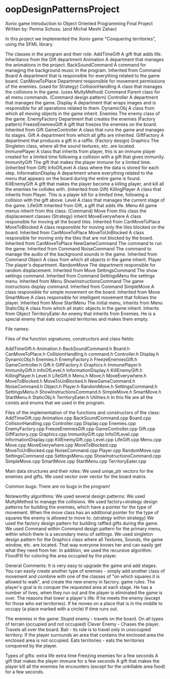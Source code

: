 # oopDesignPatternsProject
Xonix game
Introduction to Object Oriented Programming
Final Project
Written by: Penina Schuss. (and Michal Meshi Zahav)

In this project we implemented the Xonix game "Conquering territories", using the SFML library.

The classes in the program and their role:
AddTimeGift
A gift that adds life. Inheritance from the Gift department
Animation
A department that manages the animations in the project.
BackSoundCommand
A command for managing the background music in the program. Inherited from Command
Board
A department that is responsible for everything related to the game board.
CanMoveToPlace
Department responsible for movement permissions of the enemies. (used for Strategy)
CollisionHandling
A class that manages the collisions in the game. (uses MultyMethod)
Command
Parent class for all menu commands. (Command design pattern)
Controller
A department that manages the game.
Display
A department that wraps images and is responsible for all operations related to them.
DynamicObj
A class from which all moving objects in the game inherit.
Enemies
The enemy class of the game.
EnemyFactory
Department that creates the enemies (Factory pattern)
FreezeEnemiesGift
A gift that freezes the enemies on the board. Inherited from Gift
GameController
A class that runs the game and manages its stages.
Gift
A department from which all gifts are inherited.
GiftFactory
A department that produces a gift in a raffle. (Factory design)
Graphics
The Singleton class, where all the sound textures, etc. are located.
ImmunePlayer
A class that inherits from player, this is an immune player created for a limited time following a collision with a gift that gives immunity.
ImmunityGift
The gift that makes the player immune for a limited time. (inherited from Gift)
InfoOfLevel
A class where the data is stored for each step.
InformationDisplay
A department where everything related to the menu that appears on the board during the entire game is found.
KillEnemyGift
A gift that makes the player become a killing player, and kill all the enemies he collides with. (inherited from Gift)
KillingPlayer
A class that inherits from Player. This is a player kill for a limited time, following a collision with the gift above.
Level
A class that manages the current stage of the game.
LifeGift
Inherited from Gift, a gift that adds life.
Menu
All game menus inherit from this class. (Command)
Move
From this class the displacement classes (Strategy) inherit
MoveEverywhere
A class responsible for moving all the board tiles. Inherited from CanMoveToPlace
MoveToBlocked
A class responsible for moving only the tiles blocked on the board. Inherited from CanMoveToPlace
MoveToUnBlocked
A class responsible for moving only the tiles that are not blocked by the board. Inherited from CanMoveToPlace
NewGameCommand
The command to run the game. Inherited from Command
NoiseCommand
The command to manage the audio of the background sounds in the game. Inherited from Command
Object
A class from which all objects in the game inherit.
Player
The player's department.
RandomMove
The department responsible for random displacement. Inherited from Move
SettingsCommand
The show settings command. Inherited from Command
SettingsMenu
the settings menu. Inherited from Menu
ShowInstructionsCommand
The game instructions display command. Inherited from Command
SimpleMove
A class responsible for simple movement on the board. Inherited from Move
SmartMove
A class responsible for intelligent movement that follows the player. Inherited from Move
StartMenu
The initial menu, inherits from Menu
StaticObj
A class from which all static objects in the game inherit. Inherits from Object
TerritoryEater
An enemy that inherits from Enemies. He is a special enemy that eats occupied territories and makes them empty.


File names:

Files of the function signatures, constructors and class fields:
   
AddTimeGift.h
Animation.h
BackSoundCommand.h
Board.h
CanMoveToPlace.h
CollisionHandling.h
command.h
Controller.h
Display.h
DynamicObj.h
Enemies.h
EnemyFactory.h
FreezeEnemiesGift.h
GameController.h
Gift.h
GiftFactory.h
Graphics.h
ImmunePlayer.h
ImmunityGift.h
InfoOfLevel.h
InformationDisplay.h
KillEnemyGift.h
KillingPlayer.h
Level.h
LifeGift.h
Menu.h
Move.h
MoveEverywhere.h
MoveToBlocked.h
MoveToUnBlocked.h
NewGameCommand.h
NoiseCommand.h
Object.h
Player.h
RandomMove.h
SettingsCommand.h
SettingsMenu.h
ShowInstructionsCommand.h
SimpleMove.h
SmartMove.h
StartMenu.h
StaticObj.h
TerritoryEater.h
Utilities.h
In this file are all the consts and enums that we used in the program.



Files of the implementation of the functions and constructors of the class:
AddTimeGift.cpp
Animation.cpp
BackSoundCommand.cpp
Board.cpp
CollisionHandling.cpp
Controller.cpp
Display.cpp
Enemies.cpp
EnemyFactory.cpp
FreezeEnemiesGift.cpp
GameController.cpp
Gift.cpp
GiftFactory.cpp
Graphics.cpp
ImmunityGift.cpp
InfoOfLevel.cpp
InformationDisplay.cpp
KillEnemyGift.cpp
Level.cpp
LifeGift.cpp
Menu.cpp
Move.cpp
MoveEverywhere.cpp
MoveToBlocked.cpp
MoveToUnBlocked.cpp
NoiseCommand.cpp
Player.cpp
RandomMove.cpp
SettingsCommand.cpp
SettingsMenu.cpp
ShowInstructionsCommand.cpp
SimpleMove.cpp
SmartMove.cpp
StartMenu.cpp
TerritoryEater.cpp

Main data structures and their roles:
We used uniqe_ptr vectors for the enemies and gifts.
We used vector over vector for the board matrix.

Common bugs:
There are no bugs in the program!

Noteworthy algorithms:
We used several design patterns:
We used MultyMethod to manage the collisions.
We used factory+strategy design patterns for building the enemies, which have a pointer for the type of movement. When the move class has an additional pointer for the type of squares the enemy is allowed to move to. (strategy within strategy)
We used the factory design pattern for building raffled gifts during the game.
We used Command within Command design pattern for the primary menu, within which there is a secondary menu of settings.
We used  singleton design pattern for the Graphics class where all Textures, Sounds, the game window, etc. are located. That way everyone knows her and can easily get what they need from her.
In addition, we used the recursive algorithm: FloodFIll for coloring the area occupied by the player.

General Comments:
It is very easy to upgrade the game and add stages.
You can easily create another type of enemies - simply add another class of movement and combine with one of the classes of "on which squares it is allowed to walk", and create the new enemy in facrory.
game rules:
The player's goal is to conquer the requested area at each stage.
He has a number of lives, when they run out and the player is eliminated the game is over.
The reasons that lower a player's life:
 If he meets the enemy (except for those who eat territories).
If he moves on a place that is in the middle to occupy (a place marked with a circle)
If time runs out.

The enemies in the game:
Stupid enemy - travels on the board. On all types of terrain (occupied and not occupied)
Clever Enemy - Chases the player. Travels all over the board.
Ball - its role is to travel only in unoccupied territory. If the player surrounds an area that contains the enclosed area the enclosed area is not occupied.
Eats territories - eats the territories conquered by the player.

Types of gifts:
extra life
extra time
Freezing enemies for a few seconds
A gift that makes the player immune for a few seconds
A gift that makes the player kill all the enemies he encounters (except for the unkillable area food) for a few seconds.

